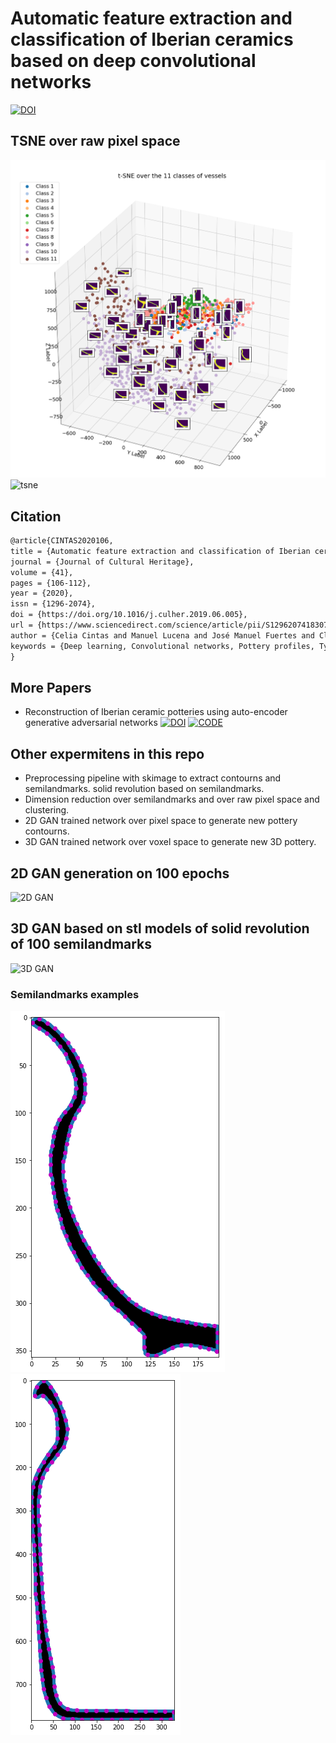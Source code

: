 # Automatic feature extraction and classification of Iberian ceramics based on deep convolutional networks
[![DOI](https://img.shields.io/badge/DOI-10.1016/j.culher.2019.06.005-f9f107.svg)](https://doi.org/10.1016/j.culher.2019.06.005)

## TSNE over raw pixel space
![tsne](imagenes/tsne.png)
![tsne](imagenes/tsne_2.png)


## Citation

```Latex
@article{CINTAS2020106,
title = {Automatic feature extraction and classification of Iberian ceramics based on deep convolutional networks},
journal = {Journal of Cultural Heritage},
volume = {41},
pages = {106-112},
year = {2020},
issn = {1296-2074},
doi = {https://doi.org/10.1016/j.culher.2019.06.005},
url = {https://www.sciencedirect.com/science/article/pii/S1296207418307775},
author = {Celia Cintas and Manuel Lucena and José Manuel Fuertes and Claudio Delrieux and Pablo Navarro and Rolando González-José and Manuel Molinos},
keywords = {Deep learning, Convolutional networks, Pottery profiles, Typologies},
}
```

## More Papers

- Reconstruction of Iberian ceramic potteries using auto-encoder generative adversarial networks
[![DOI](https://img.shields.io/badge/DOI-10.1016/j.culher.2021.01.003-f9f107.svg)](https://doi.org/10.1016/j.culher.2021.01.003)
[![CODE](https://img.shields.io/badge/CODE-73ff9.svg)](https://github.com/celiacintas/vasijas/tree/unsupervised)

## Other expermitens in this repo

- Preprocessing pipeline with skimage to extract contourns and semilandmarks. solid revolution based on semilandmarks.
- Dimension reduction over semilandmarks and over raw pixel space and clustering.
- 2D GAN trained network over pixel space to generate new pottery contourns.
- 3D GAN trained network over voxel space to generate new 3D pottery.

## 2D GAN generation on 100 epochs
![2D GAN](imagenes/GAN_epochs.gif)

## 3D GAN based on stl models of solid revolution of 100 semilandmarks
![3D GAN](imagenes/gan3d_100epochs.png)

### Semilandmarks examples
![semilandmarks](imagenes/vasija_contorno_1_semilandmark.png)
![semilandmarks](imagenes/vasija_contorno_2_semilandmark.png)

